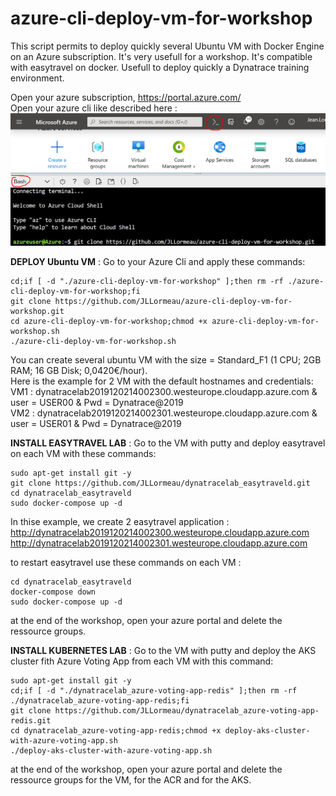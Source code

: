 # azure-cli-deploy-vm-for-workshop
This script permits to deploy quickly several Ubuntu VM with Docker Engine on an Azure subscription. It's very usefull for a workshop. It's compatible with easytravel on docker. Usefull to deploy quickly a Dynatrace training environment.

Open your azure subscription, https://portal.azure.com/  
Open your azure cli like described here :  
![azurecli](azurecli.png)
  
  
**DEPLOY Ubuntu VM** : Go to your Azure Cli and apply these commands:   

    cd;if [ -d "./azure-cli-deploy-vm-for-workshop" ];then rm -rf ./azure-cli-deploy-vm-for-workshop;fi
    git clone https://github.com/JLLormeau/azure-cli-deploy-vm-for-workshop.git
    cd azure-cli-deploy-vm-for-workshop;chmod +x azure-cli-deploy-vm-for-workshop.sh
    ./azure-cli-deploy-vm-for-workshop.sh
      
You can create several ubuntu VM with the size = Standard_F1 (1 CPU; 2GB RAM; 16 GB Disk; 0,0420€/hour).  
Here is the example for 2 VM with the default hostnames and credentials:  
VM1 : dynatracelab2019120214002300.westeurope.cloudapp.azure.com & user = USER00 & Pwd = Dynatrace@2019  
VM2 : dynatracelab2019120214002301.westeurope.cloudapp.azure.com & user = USER01 & Pwd = Dynatrace@2019  
  
**INSTALL EASYTRAVEL LAB** : Go to the VM with putty and deploy easytravel on each VM with these commands:   
   
    sudo apt-get install git -y
    git clone https://github.com/JLLormeau/dynatracelab_easytraveld.git
    cd dynatracelab_easytraveld
    sudo docker-compose up -d

In thise example, we create 2 easytravel application :  
http://dynatracelab2019120214002300.westeurope.cloudapp.azure.com  
http://dynatracelab2019120214002301.westeurope.cloudapp.azure.com  

to restart easytravel use these commands on each VM :  
    
    cd dynatracelab_easytraveld
    docker-compose down
    sudo docker-compose up -d

at the end of the workshop, open your azure portal and delete the ressource groups.  
  
  
**INSTALL KUBERNETES LAB** : Go to the VM with putty and deploy the AKS cluster fith Azure Voting App from each VM with this command:
    
    sudo apt-get install git -y
    cd;if [ -d "./dynatracelab_azure-voting-app-redis" ];then rm -rf ./dynatracelab_azure-voting-app-redis;fi
    git clone https://github.com/JLLormeau/dynatracelab_azure-voting-app-redis.git
    cd dynatracelab_azure-voting-app-redis;chmod +x deploy-aks-cluster-with-azure-voting-app.sh
    ./deploy-aks-cluster-with-azure-voting-app.sh    

at the end of the workshop, open your azure portal and delete the ressource groups for the VM, for the ACR and for the AKS.  

